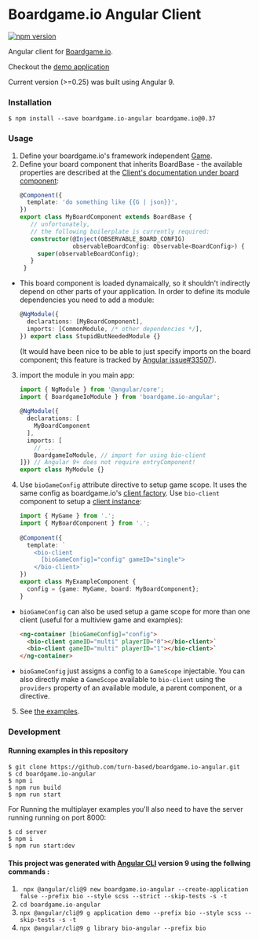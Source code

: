 
# Boardgame.io Angular Client  
  
<a href="https://www.npmjs.com/package/boardgame.io-angular"><img src="https://badge.fury.io/js/boardgame.io-angular.svg" alt="npm version"></a>  
  
Angular client for [Boardgame.io](http://boardgame.io).  
  
Checkout the [demo application](https://turn-based-209306.firebaseapp.com)

Current version (>=0.25) was built using Angular 9.
  
### Installation  
  
  
```  
$ npm install --save boardgame.io-angular boardgame.io@0.37
```  
  
  
### Usage  
  
1) Define your <span>boardgame.</span>io's framework independent [Game](https://boardgame.io/documentation/#/api/Game).
2) Define your board component that inherits BoardBase - the available properties are described at the [Client's documentation under board component](http://boardgame.io/documentation/#/api/Client):
   ```ts  
   @Component({  
     template: 'do something like {{G | json}}',  
   })  
   export class MyBoardComponent extends BoardBase {  
      // unfortunately, 
      // the following boilerplate is currently required:
      constructor(@Inject(OBSERVABLE_BOARD_CONFIG) 
                  observableBoardConfig: Observable<BoardConfig>) {  
        super(observableBoardConfig);  
      }  
    }
    ``` 
  * This board component is loaded dynamaically, so it shouldn't indirectly depend on other parts of your application. In order to define its module dependencies you need to add a module:
  
	  ```ts
	  @NgModule({
	    declarations: [MyBoardComponent],
	    imports: [CommonModule, /* other dependencies */],  
	  }) export class StupidButNeededModule {}
	  ```
    
	   (It would have been nice to be able to just specify imports on the board component; this feature is tracked by [Angular issue#33507](https://github.com/angular/angular/issues/33507)).
3) import the module in you main app:  
   ```ts  
   import { NgModule } from '@angular/core';  
   import { BoardgameIoModule } from 'boardgame.io-angular';  
     
   @NgModule({  
     declarations: [  
       MyBoardComponent  
     ],  
     imports: [  
       // ...  
	   BoardgameIoModule, // import for using bio-client  
   ]}) // Angular 9+ does not require entryComponent!
   export class MyModule {}  
   ```  
4) Use `bioGameConfig` attribute directive to setup game scope. It uses the same config as <span>boardgame.</span>io's [client factory](https://boardgame.io/documentation/#/api/Client). Use `bio-client` component to setup a [client instance](https://boardgame.io/documentation/#/api/Client): 

   ```ts  
   import { MyGame } from '.';  
   import { MyBoardComponent } from '.';  
    
   @Component({  
     template: `
       <bio-client
         [bioGameConfig]="config" gameID="single">
       </bio-client>`
   })  
   export class MyExampleComponent {
     config = {game: MyGame, board: MyBoardComponent};
   }
   ``` 
  * `bioGameConfig` can also be used setup a game scope for more than one client (useful for a multiview game and examples):
	   ```html
	 <ng-container [bioGameConfig]="config">
         <bio-client gameID="multi" playerID="0"></bio-client>`
     	 <bio-client gameID="multi" playerID="1"></bio-client>`
     </ng-container>
	 ```
   * `bioGameConfig` just assigns a config to a `GameScope` injectable. You can also directly make a `GameScope` available to `bio-client` using the `providers` property of an available module, a parent component, or a directive.
5) See [the examples](projects/demo/src/app/examples).
  
### Development

#### Running examples in this repository  
```  
$ git clone https://github.com/turn-based/boardgame.io-angular.git  
$ cd boardgame.io-angular  
$ npm i  
$ npm run build   
$ npm run start  
```  
  
For Running the multiplayer examples you'll also need to have the server running running on port 8000:  
  
```  
$ cd server  
$ npm i  
$ npm run start:dev   
```  

#### This project was generated with [Angular CLI](https://github.com/angular/angular-cli) version 9 using the follwing commands :
  
1) ``` npx @angular/cli@9 new boardgame.io-angular --create-application false --prefix bio --style scss --strict --skip-tests -s -t```  
1) ```cd boardgame.io-angular```  
1) ```npx @angular/cli@9 g application demo --prefix bio --style scss --skip-tests -s -t```  
1) ```npx @angular/cli@9 g library bio-angular --prefix bio```
